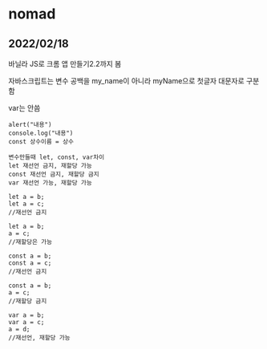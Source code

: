 # nomad

## 2022/02/18
바닐라 JS로 크롬 앱 만들기2.2까지 봄

자바스크립트는 변수 공백을 my_name이 아니라 myName으로 첫글자 대문자로 구분함

var는 안씀
```
alert("내용")
console.log("내용")
const 상수이름 = 상수

변수만들때 let, const, var차이
let 재선언 금지, 재할당 가능
const 재선언 금지, 재할당 금지
var 재선언 가능, 재할당 가능

let a = b;
let a = c;
//재선언 금지

let a = b;
a = c;
//재할당은 가능

const a = b;
const a = c;
//재선언 금지

const a = b;
a = c;
//재할당 금지

var a = b;
var a = c;
a = d;
//재선언, 재할당 가능
```